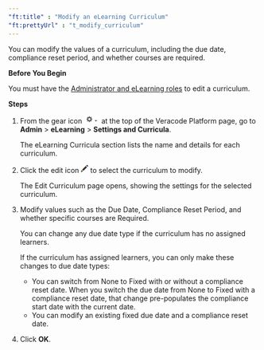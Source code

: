 ```yaml
---
"ft:title" : "Modify an eLearning Curriculum"
"ft:prettyUrl" : "t_modify_curriculum"
---
```


You can modify the values of a curriculum, including the due date, compliance reset period, and whether courses are required.

<p font-size="13pt"><b>Before You Begin</b></p>

You must have the [Administrator and eLearning roles](https://docs.veracode.com/r/c_role_permissions) to edit a curriculum.

<p font-size="13pt"><b>Steps</b></p>

1.  From the gear icon ![](../../images/gear_icon.png) at the top of the Veracode Platform page, go to **Admin** \> **eLearning** \> **Settings and Curricula**.

    The eLearning Curricula section lists the name and details for each curriculum.

2.  Click the edit icon ![](../../images/pencil_icon.png) to select the curriculum to modify.

    The Edit Curriculum page opens, showing the settings for the selected curriculum.

3.  Modify values such as the Due Date, Compliance Reset Period, and whether specific courses are Required.

    You can change any due date type if the curriculum has no assigned learners.

    If the curriculum has assigned learners, you can only make these changes to due date types:

    -   You can switch from None to Fixed with or without a compliance reset date. When you switch the due date from None to Fixed with a compliance reset date, that change pre-populates the compliance start date with the current date.
    -   You can modify an existing fixed due date and a compliance reset date.

4.  Click **OK**.
